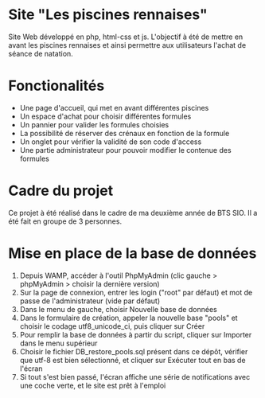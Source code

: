 # Site "Les piscines rennaises" 
Site Web développé en php, html-css et js. 
L'objectif à été de mettre en avant les piscines rennaises et ainsi permettre aux utilisateurs l'achat de séance de natation.

# Fonctionalités 
- Une page d'accueil, qui met en avant différentes piscines 
- Un espace d'achat pour choisir différentes formules
- Un pannier pour valider les formules choisies
- La possibilité de réserver des crénaux en fonction de la formule 
- Un onglet pour vérifier la validité de son code d'access
- Une partie administrateur pour pouvoir modifier le contenue des formules 

# Cadre du projet 
Ce projet à été réalisé dans le cadre de ma deuxième année de BTS SIO. 
Il a été fait en groupe de 3 personnes.

Mise en place de la base de données
===================================

1. Depuis WAMP, accéder à l'outil PhpMyAdmin (clic gauche > phpMyAdmin > choisir la dernière version)
2. Sur la page de connexion, entrer les login ("root" par défaut) et mot de passe de l'administrateur (vide par défaut)
3. Dans le menu de gauche, choisir Nouvelle base de données
4. Dans le formulaire de création, appeler la nouvelle base "pools" et choisir le codage utf8_unicode_ci, puis cliquer sur Créer
5. Pour remplir la base de données à partir du script, cliquer sur Importer dans le menu supérieur
6. Choisir le fichier DB_restore_pools.sql présent dans ce dépôt, vérifier que utf-8 est bien sélectionné, et cliquer sur Exécuter tout en bas de l'écran
7. Si tout s'est bien passé, l'écran affiche une série de notifications avec une coche verte, et le site est prêt à l'emploi
